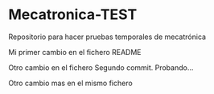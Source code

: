 # Mecatronica-TEST
Repositorio para hacer pruebas temporales de mecatrónica

Mi primer cambio en el fichero README

Otro cambio en el fichero
Segundo commit. Probando...

Otro cambio mas en el mismo fichero
